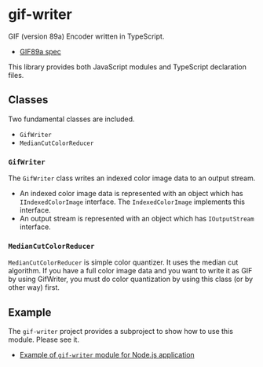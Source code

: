 gif-writer
====================

GIF (version 89a) Encoder written in TypeScript.

* [GIF89a spec](http://www.w3.org/Graphics/GIF/spec-gif89a.txt)

This library provides both JavaScript modules and TypeScript declaration files.

## Classes

Two fundamental classes are included.

* `GifWriter`
* `MedianCutColorReducer`

### `GifWriter`

The `GifWriter` class writes an indexed color image data to an output stream.

* An indexed color image data is represented with an object which has `IIndexedColorImage` interface.
  The `IndexedColorImage` implements this interface.
* An output stream is represented with an object which has `IOutputStream` interface.

### `MedianCutColorReducer`

`MedianCutColorReducer` is simple color quantizer.
It uses the median cut algorithm.
If you have a full color image data and you want to write it as GIF by using GifWriter,
you must do color quantization by using this class (or by other way) first.

## Example

The `gif-writer` project provides a subproject to show how to use this module.
Please see it.

* [Example of `gif-writer` module for Node.js application](https://github.com/nobuoka/GifWriter.js/tree/master/demo/node)

